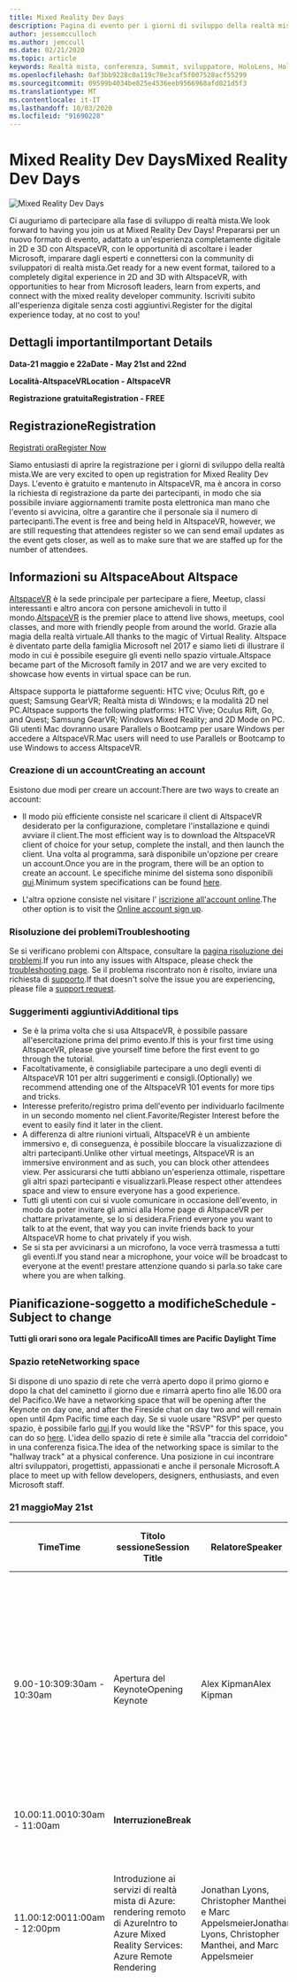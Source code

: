 ```yaml
---
title: Mixed Reality Dev Days
description: Pagina di evento per i giorni di sviluppo della realtà mista
author: jessemcculloch
ms.author: jemccull
ms.date: 02/21/2020
ms.topic: article
keywords: Realtà mista, conferenza, Summit, sviluppatore, HoloLens, HoloLens 2, Kinect
ms.openlocfilehash: 0af3bb9228c0a119c78e3caf5f007528acf55299
ms.sourcegitcommit: 09599b4034be825e4536eeb9566968afd021d5f3
ms.translationtype: MT
ms.contentlocale: it-IT
ms.lasthandoff: 10/03/2020
ms.locfileid: "91690228"
---
```

# <a name="mixed-reality-dev-days"></a><span data-ttu-id="16d0b-104">Mixed Reality Dev Days</span><span class="sxs-lookup"><span data-stu-id="16d0b-104">Mixed Reality Dev Days</span></span>

![Mixed Reality Dev Days](images/MRDD/MRDevDaysBanner.png)

<span data-ttu-id="16d0b-106">Ci auguriamo di partecipare alla fase di sviluppo di realtà mista.</span><span class="sxs-lookup"><span data-stu-id="16d0b-106">We look forward to having you join us at Mixed Reality Dev Days!</span></span> <span data-ttu-id="16d0b-107">Prepararsi per un nuovo formato di evento, adattato a un'esperienza completamente digitale in 2D e 3D con AltspaceVR, con le opportunità di ascoltare i leader Microsoft, imparare dagli esperti e connettersi con la community di sviluppatori di realtà mista.</span><span class="sxs-lookup"><span data-stu-id="16d0b-107">Get ready for a new event format, tailored to a completely digital experience in 2D and 3D with AltspaceVR, with opportunities to hear from Microsoft leaders, learn from experts, and connect with the mixed reality developer community.</span></span> <span data-ttu-id="16d0b-108">Iscriviti subito all'esperienza digitale senza costi aggiuntivi.</span><span class="sxs-lookup"><span data-stu-id="16d0b-108">Register for the digital experience today, at no cost to you!</span></span>

## <a name="important-details"></a><span data-ttu-id="16d0b-109">Dettagli importanti</span><span class="sxs-lookup"><span data-stu-id="16d0b-109">Important Details</span></span>

<span data-ttu-id="16d0b-110">**Data-21 maggio e 22a**</span><span class="sxs-lookup"><span data-stu-id="16d0b-110">**Date - May 21st and 22nd**</span></span>

<span data-ttu-id="16d0b-111">**Località-AltspaceVR**</span><span class="sxs-lookup"><span data-stu-id="16d0b-111">**Location - AltspaceVR**</span></span>

<span data-ttu-id="16d0b-112">**Registrazione gratuita**</span><span class="sxs-lookup"><span data-stu-id="16d0b-112">**Registration - FREE**</span></span>

## <a name="registration"></a><span data-ttu-id="16d0b-113">Registrazione</span><span class="sxs-lookup"><span data-stu-id="16d0b-113">Registration</span></span>

[<span data-ttu-id="16d0b-114">Registrati ora</span><span class="sxs-lookup"><span data-stu-id="16d0b-114">Register Now</span></span>](https://mixedrealityprod.microsoftcrmportals.com/MRDDRegistration/)

<span data-ttu-id="16d0b-115">Siamo entusiasti di aprire la registrazione per i giorni di sviluppo della realtà mista.</span><span class="sxs-lookup"><span data-stu-id="16d0b-115">We are very excited to open up registration for Mixed Reality Dev Days.</span></span>  <span data-ttu-id="16d0b-116">L'evento è gratuito e mantenuto in AltspaceVR, ma è ancora in corso la richiesta di registrazione da parte dei partecipanti, in modo che sia possibile inviare aggiornamenti tramite posta elettronica man mano che l'evento si avvicina, oltre a garantire che il personale sia il numero di partecipanti.</span><span class="sxs-lookup"><span data-stu-id="16d0b-116">The event is free and being held in AltspaceVR, however, we are still requesting that attendees register so we can send email updates as the event gets closer, as well as to make sure that we are staffed up for the number of attendees.</span></span>

## <a name="about-altspace"></a><span data-ttu-id="16d0b-117">Informazioni su Altspace</span><span class="sxs-lookup"><span data-stu-id="16d0b-117">About Altspace</span></span>

<span data-ttu-id="16d0b-118">[AltspaceVR](https://altvr.com/) è la sede principale per partecipare a fiere, Meetup, classi interessanti e altro ancora con persone amichevoli in tutto il mondo.</span><span class="sxs-lookup"><span data-stu-id="16d0b-118">[AltspaceVR](https://altvr.com/) is the premier place to attend live shows, meetups, cool classes, and more with friendly people from around the world.</span></span> <span data-ttu-id="16d0b-119">Grazie alla magia della realtà virtuale.</span><span class="sxs-lookup"><span data-stu-id="16d0b-119">All thanks to the magic of Virtual Reality.</span></span>  <span data-ttu-id="16d0b-120">Altspace è diventato parte della famiglia Microsoft nel 2017 e siamo lieti di illustrare il modo in cui è possibile eseguire gli eventi nello spazio virtuale.</span><span class="sxs-lookup"><span data-stu-id="16d0b-120">Altspace became part of the Microsoft family in 2017 and we are very excited to showcase how events in virtual space can be run.</span></span>

<span data-ttu-id="16d0b-121">Altspace supporta le piattaforme seguenti: HTC vive; Oculus Rift, go e quest; Samsung GearVR; Realtà mista di Windows; e la modalità 2D nel PC.</span><span class="sxs-lookup"><span data-stu-id="16d0b-121">Altspace supports the following platforms: HTC Vive; Oculus Rift, Go, and Quest; Samsung GearVR; Windows Mixed Reality; and 2D Mode on PC.</span></span>  <span data-ttu-id="16d0b-122">Gli utenti Mac dovranno usare Parallels o Bootcamp per usare Windows per accedere a AltspaceVR.</span><span class="sxs-lookup"><span data-stu-id="16d0b-122">Mac users will need to use Parallels or Bootcamp to use Windows to access AltspaceVR.</span></span>

### <a name="creating-an-account"></a><span data-ttu-id="16d0b-123">Creazione di un account</span><span class="sxs-lookup"><span data-stu-id="16d0b-123">Creating an account</span></span>

<span data-ttu-id="16d0b-124">Esistono due modi per creare un account:</span><span class="sxs-lookup"><span data-stu-id="16d0b-124">There are two ways to create an account:</span></span>

- <span data-ttu-id="16d0b-125">Il modo più efficiente consiste nel scaricare il client di AltspaceVR desiderato per la configurazione, completare l'installazione e quindi avviare il client.</span><span class="sxs-lookup"><span data-stu-id="16d0b-125">The most efficient way is to download the AltspaceVR client of choice for your setup, complete the install, and then launch the client.</span></span> <span data-ttu-id="16d0b-126">Una volta al programma, sarà disponibile un'opzione per creare un account.</span><span class="sxs-lookup"><span data-stu-id="16d0b-126">Once you are in the program, there will be an option to create an account.</span></span>  <span data-ttu-id="16d0b-127">Le specifiche minime del sistema sono disponibili [qui](https://help.altvr.com/hc/en-us/articles/115003538414-Minimum-System-Specifications).</span><span class="sxs-lookup"><span data-stu-id="16d0b-127">Minimum system specifications can be found [here](https://help.altvr.com/hc/en-us/articles/115003538414-Minimum-System-Specifications).</span></span>

- <span data-ttu-id="16d0b-128">L'altra opzione consiste nel visitare l' [iscrizione all'account online](https://account.altvr.com/users/sign_up).</span><span class="sxs-lookup"><span data-stu-id="16d0b-128">The other option is to visit the [Online account sign up](https://account.altvr.com/users/sign_up).</span></span>

### <a name="troubleshooting"></a><span data-ttu-id="16d0b-129">Risoluzione dei problemi</span><span class="sxs-lookup"><span data-stu-id="16d0b-129">Troubleshooting</span></span>

<span data-ttu-id="16d0b-130">Se si verificano problemi con Altspace, consultare la [pagina risoluzione dei problemi](https://help.altvr.com/hc/en-us/sections/115000792634-Troubleshooting).</span><span class="sxs-lookup"><span data-stu-id="16d0b-130">If you run into any issues with Altspace, please check the [troubleshooting page](https://help.altvr.com/hc/en-us/sections/115000792634-Troubleshooting).</span></span> <span data-ttu-id="16d0b-131">Se il problema riscontrato non è risolto, inviare una richiesta di [supporto](https://help.altvr.com/hc/en-us/requests/new).</span><span class="sxs-lookup"><span data-stu-id="16d0b-131">If that doesn't solve the issue you are experiencing, please file a [support request](https://help.altvr.com/hc/en-us/requests/new).</span></span>

### <a name="additional-tips"></a><span data-ttu-id="16d0b-132">Suggerimenti aggiuntivi</span><span class="sxs-lookup"><span data-stu-id="16d0b-132">Additional tips</span></span>

- <span data-ttu-id="16d0b-133">Se è la prima volta che si usa AltspaceVR, è possibile passare all'esercitazione prima del primo evento.</span><span class="sxs-lookup"><span data-stu-id="16d0b-133">If this is your first time using AltspaceVR, please give yourself time before the first event to go through the tutorial.</span></span>
- <span data-ttu-id="16d0b-134">Facoltativamente, è consigliabile partecipare a uno degli eventi di AltspaceVR 101 per altri suggerimenti e consigli.</span><span class="sxs-lookup"><span data-stu-id="16d0b-134">(Optionally) we recommend attending one of the AltspaceVR 101 events for more tips and tricks.</span></span>
- <span data-ttu-id="16d0b-135">Interesse preferito/registro prima dell'evento per individuarlo facilmente in un secondo momento nel client.</span><span class="sxs-lookup"><span data-stu-id="16d0b-135">Favorite/Register Interest before the event to easily find it later in the client.</span></span>
- <span data-ttu-id="16d0b-136">A differenza di altre riunioni virtuali, AltspaceVR è un ambiente immersivo e, di conseguenza, è possibile bloccare la visualizzazione di altri partecipanti.</span><span class="sxs-lookup"><span data-stu-id="16d0b-136">Unlike other virtual meetings, AltspaceVR is an immersive environment and as such, you can block other attendees view.</span></span> <span data-ttu-id="16d0b-137">Per assicurarsi che tutti abbiano un'esperienza ottimale, rispettare gli altri spazi partecipanti e visualizzarli.</span><span class="sxs-lookup"><span data-stu-id="16d0b-137">Please respect other attendees space and view to ensure everyone has a good experience.</span></span>
- <span data-ttu-id="16d0b-138">Tutti gli utenti con cui si vuole comunicare in occasione dell'evento, in modo da poter invitare gli amici alla Home page di AltspaceVR per chattare privatamente, se lo si desidera.</span><span class="sxs-lookup"><span data-stu-id="16d0b-138">Friend everyone you want to talk to at the event, that way you can invite friends back to your AltspaceVR home to chat privately if you wish.</span></span>
- <span data-ttu-id="16d0b-139">Se si sta per avvicinarsi a un microfono, la voce verrà trasmessa a tutti gli eventi.</span><span class="sxs-lookup"><span data-stu-id="16d0b-139">If you stand near a microphone, your voice will be broadcast to everyone at the event!</span></span> <span data-ttu-id="16d0b-140">prestare attenzione quando si parla.</span><span class="sxs-lookup"><span data-stu-id="16d0b-140">so take care where you are when talking.</span></span>

## <a name="schedule---subject-to-change"></a><span data-ttu-id="16d0b-141">Pianificazione-soggetto a modifiche</span><span class="sxs-lookup"><span data-stu-id="16d0b-141">Schedule - Subject to change</span></span>

<span data-ttu-id="16d0b-142">**Tutti gli orari sono ora legale Pacifico**</span><span class="sxs-lookup"><span data-stu-id="16d0b-142">**All times are Pacific Daylight Time**</span></span> 

### <a name="networking-space"></a><span data-ttu-id="16d0b-143">Spazio rete</span><span class="sxs-lookup"><span data-stu-id="16d0b-143">Networking space</span></span>

<span data-ttu-id="16d0b-144">Si dispone di uno spazio di rete che verrà aperto dopo il primo giorno e dopo la chat del caminetto il giorno due e rimarrà aperto fino alle 16.00 ora del Pacifico.</span><span class="sxs-lookup"><span data-stu-id="16d0b-144">We have a networking space that will be opening after the Keynote on day one, and after the Fireside chat on day two and will remain open until 4pm Pacific time each day.</span></span> <span data-ttu-id="16d0b-145">Se si vuole usare "RSVP" per questo spazio, è possibile farlo [qui](https://account.altvr.com/events/1472955760198550135).</span><span class="sxs-lookup"><span data-stu-id="16d0b-145">If you would like the "RSVP" for this space, you can do so [here](https://account.altvr.com/events/1472955760198550135).</span></span> <span data-ttu-id="16d0b-146">L'idea dello spazio di rete è simile alla "traccia del corridoio" in una conferenza fisica.</span><span class="sxs-lookup"><span data-stu-id="16d0b-146">The idea of the networking space is similar to the "hallway track" at a physical conference.</span></span>  <span data-ttu-id="16d0b-147">Una posizione in cui incontrare altri sviluppatori, progettisti, appassionati e anche il personale Microsoft.</span><span class="sxs-lookup"><span data-stu-id="16d0b-147">A place to meet up with fellow developers, designers, enthusiasts, and even Microsoft staff.</span></span>

### <a name="may-21st"></a><span data-ttu-id="16d0b-148">21 maggio</span><span class="sxs-lookup"><span data-stu-id="16d0b-148">May 21st</span></span>
|<span data-ttu-id="16d0b-149">**Time**</span><span class="sxs-lookup"><span data-stu-id="16d0b-149">**Time**</span></span>|<span data-ttu-id="16d0b-150">**Titolo sessione**</span><span class="sxs-lookup"><span data-stu-id="16d0b-150">**Session Title**</span></span>|<span data-ttu-id="16d0b-151">**Relatore**</span><span class="sxs-lookup"><span data-stu-id="16d0b-151">**Speaker**</span></span>|<span data-ttu-id="16d0b-152">**Descrizione**</span><span class="sxs-lookup"><span data-stu-id="16d0b-152">**Description**</span></span>|<span data-ttu-id="16d0b-153">**Collegamento alla pagina di evento**</span><span class="sxs-lookup"><span data-stu-id="16d0b-153">**Link to Event Page**</span></span>|
|---------|---------|---------|---------|---------|
|<span data-ttu-id="16d0b-154">9.00-10:30</span><span class="sxs-lookup"><span data-stu-id="16d0b-154">9:30am - 10:30am</span></span>|<span data-ttu-id="16d0b-155">Apertura del Keynote</span><span class="sxs-lookup"><span data-stu-id="16d0b-155">Opening Keynote</span></span>|<span data-ttu-id="16d0b-156">Alex Kipman</span><span class="sxs-lookup"><span data-stu-id="16d0b-156">Alex Kipman</span></span>|<span data-ttu-id="16d0b-157">Unisciti a noi perché Alex Kipman inizia il primo evento di sviluppo di realtà mista virtuale.</span><span class="sxs-lookup"><span data-stu-id="16d0b-157">Come join us as Alex Kipman starts our first ever virtual Mixed Reality Dev Days event.</span></span> <span data-ttu-id="16d0b-158">Se si usa un auricolare VR, si consiglia di partecipare a AltspaceVR e, se si partecipa da un computer, consultare la pagina relativa a livestream all'indirizzo [https://aka.ms/MRDDKeynote](https://aka.ms/MRDDKeynote)</span><span class="sxs-lookup"><span data-stu-id="16d0b-158">If you are using a VR headset we encourage you to join us in AltspaceVR, and if you are joining from a computer, please check out our livestream at [https://aka.ms/MRDDKeynote](https://aka.ms/MRDDKeynote)</span></span>|[<span data-ttu-id="16d0b-159">Pagina RSVP</span><span class="sxs-lookup"><span data-stu-id="16d0b-159">RSVP Page</span></span>](https://account.altvr.com/events/1475172303389065242)|
|<span data-ttu-id="16d0b-160">10.00:11.00</span><span class="sxs-lookup"><span data-stu-id="16d0b-160">10:30am - 11:00am</span></span>|<span data-ttu-id="16d0b-161">**Interruzione**</span><span class="sxs-lookup"><span data-stu-id="16d0b-161">**Break**</span></span>||||
|<span data-ttu-id="16d0b-162">11.00:12:00</span><span class="sxs-lookup"><span data-stu-id="16d0b-162">11:00am - 12:00pm</span></span>|<span data-ttu-id="16d0b-163">Introduzione ai servizi di realtà mista di Azure: rendering remoto di Azure</span><span class="sxs-lookup"><span data-stu-id="16d0b-163">Intro to Azure Mixed Reality Services: Azure Remote Rendering</span></span>|<span data-ttu-id="16d0b-164">Jonathan Lyons, Christopher Manthei e Marc Appelsmeier</span><span class="sxs-lookup"><span data-stu-id="16d0b-164">Jonathan Lyons, Christopher Manthei, and Marc Appelsmeier</span></span>|<span data-ttu-id="16d0b-165">Il rendering remoto di Azure è appena entrato nell'anteprima pubblica.</span><span class="sxs-lookup"><span data-stu-id="16d0b-165">Azure Remote Rendering just entered public preview.</span></span>  <span data-ttu-id="16d0b-166">Informazioni su come usare ARR per eseguire il rendering di modelli 3D interattivi con centinaia di milioni di poligoni e trasmetterli a dispositivi come HoloLens 2 in tempo reale.</span><span class="sxs-lookup"><span data-stu-id="16d0b-166">Learn how you can use ARR to render interactive 3D models with hundreds of millions of polygons and stream them to devices like HoloLens 2 in real-time.</span></span>|[<span data-ttu-id="16d0b-167">Pagina RSVP</span><span class="sxs-lookup"><span data-stu-id="16d0b-167">RSVP Page</span></span>](https://account.altvr.com/events/1475002657985790153)|
|<span data-ttu-id="16d0b-168">11.00:12:00</span><span class="sxs-lookup"><span data-stu-id="16d0b-168">11:00am - 12:00pm</span></span>|<span data-ttu-id="16d0b-169">Introduzione a Unreal + MRTK per HoloLens 2</span><span class="sxs-lookup"><span data-stu-id="16d0b-169">Intro to Unreal + MRTK for HoloLens 2</span></span>|<span data-ttu-id="16d0b-170">Estate Wu & Luis Valverde</span><span class="sxs-lookup"><span data-stu-id="16d0b-170">Summer Wu & Luis Valverde</span></span>|<span data-ttu-id="16d0b-171">Il supporto di Unreal Engine per HoloLens 2 ha raggiunto lo stato pronto per la produzione con la versione di UE 4,25 nel maggio.</span><span class="sxs-lookup"><span data-stu-id="16d0b-171">Unreal Engine support for HoloLens 2 reached production-ready status with the release of UE 4.25 in May!</span></span> <span data-ttu-id="16d0b-172">Insieme all'UE 4,25, in risposta alla domanda più approfondita degli sviluppatori, dal momento che il supporto HoloLens di Unreal è stato prima fornito in anteprima, il nostro team ha rilasciato il primo componente del Toolkit di realtà misto per Unreal: strumenti UX 0,8.</span><span class="sxs-lookup"><span data-stu-id="16d0b-172">Alongside UE 4.25, in response to the top ask we've been hearing from developers since Unreal's HoloLens support first shipped in preview, our team released the first component of the Mixed Reality Toolkit for Unreal: UX Tools 0.8.</span></span> <span data-ttu-id="16d0b-173">In questo discorso verrà fornita una panoramica delle funzionalità disponibili in Unreal Engine 4 e MRTK per Unreal e come usarle per creare esperienze epiche per HoloLens 2.</span><span class="sxs-lookup"><span data-stu-id="16d0b-173">In this talk, we'll provide an overview of the features provided in Unreal Engine 4 and MRTK for Unreal, and how to use them to build epic experiences for HoloLens 2.</span></span>|[<span data-ttu-id="16d0b-174">Pagina RSVP</span><span class="sxs-lookup"><span data-stu-id="16d0b-174">RSVP Page</span></span>](https://account.altvr.com/events/1475006046102618860)|
|<span data-ttu-id="16d0b-175">11.00:12:00</span><span class="sxs-lookup"><span data-stu-id="16d0b-175">11:00am - 12:00pm</span></span>|<span data-ttu-id="16d0b-176">Introduzione a HoloLens 2 e Unity</span><span class="sxs-lookup"><span data-stu-id="16d0b-176">Getting started with the HoloLens 2 and Unity</span></span>|<span data-ttu-id="16d0b-177">Dan Miller-Unity</span><span class="sxs-lookup"><span data-stu-id="16d0b-177">Dan Miller - Unity</span></span>|<span data-ttu-id="16d0b-178">Informazioni di base sulla configurazione di Unity e sulla compilazione per HoloLens 2.</span><span class="sxs-lookup"><span data-stu-id="16d0b-178">Learn the basics of setting up Unity and building for the HoloLens 2.</span></span> <span data-ttu-id="16d0b-179">In questa presentazione vengono illustrate le procedure consigliate, le funzionalità di base di HoloLens 2 e come aggiungere rapidamente il supporto e l'interattività del controllo della mano con le API di Unity Native</span><span class="sxs-lookup"><span data-stu-id="16d0b-179">This presentation will cover best practices, basic features of the HoloLens 2 and how to quickly add hand tracking support and interactivity with native Unity API's</span></span>|[<span data-ttu-id="16d0b-180">Pagina RSVP</span><span class="sxs-lookup"><span data-stu-id="16d0b-180">RSVP Page</span></span>](https://account.altvr.com/events/1472992231919977379)|
|<span data-ttu-id="16d0b-181">12.00-1:00</span><span class="sxs-lookup"><span data-stu-id="16d0b-181">12:00pm - 1:00pm</span></span>|<span data-ttu-id="16d0b-182">**Pranzo**</span><span class="sxs-lookup"><span data-stu-id="16d0b-182">**Lunch**</span></span>||||
|<span data-ttu-id="16d0b-183">1: pm-14:00</span><span class="sxs-lookup"><span data-stu-id="16d0b-183">1:00pm - 2:00pm</span></span>|<span data-ttu-id="16d0b-184">Introduzione ai servizi di realtà mista di Azure: ancoraggi spaziali di Azure</span><span class="sxs-lookup"><span data-stu-id="16d0b-184">Intro to Azure Mixed Reality Services: Azure Spatial Anchors</span></span>|<span data-ttu-id="16d0b-185">Il & di "di Vicente" di Vicente Rivera</span><span class="sxs-lookup"><span data-stu-id="16d0b-185">Archana Iyer & Vicente Rivera</span></span>|<span data-ttu-id="16d0b-186">Panoramica di Azure Spatial Anchor (ASA) e degli scenari pertinenti.</span><span class="sxs-lookup"><span data-stu-id="16d0b-186">An overview of Azure Spatial Anchors (ASA) and relevant scenarios.</span></span> <span data-ttu-id="16d0b-187">Questo discorso esaminerà le nuove funzionalità sviluppate nel corso dell'anno scorso, con esempi di codice su come usarli.</span><span class="sxs-lookup"><span data-stu-id="16d0b-187">This talk will go over new capabilities developed in the past year, with code samples on how to use them.</span></span> <span data-ttu-id="16d0b-188">Verranno illustrate le procedure consigliate durante la compilazione con ASA e il modo in cui è possibile iniziare a integrarlo nei prodotti.</span><span class="sxs-lookup"><span data-stu-id="16d0b-188">We will go over best practices while building with ASA and how you can start integrating it into your products.</span></span>|[<span data-ttu-id="16d0b-189">Pagina RSVP</span><span class="sxs-lookup"><span data-stu-id="16d0b-189">RSVP Page</span></span>](https://account.altvr.com/events/1475008244597392161)|
|<span data-ttu-id="16d0b-190">1: pm-14:00</span><span class="sxs-lookup"><span data-stu-id="16d0b-190">1:00pm - 2:00pm</span></span>|<span data-ttu-id="16d0b-191">Introduzione a MRTK-Unity</span><span class="sxs-lookup"><span data-stu-id="16d0b-191">Intro to MRTK-Unity</span></span>|<span data-ttu-id="16d0b-192">Catherine Diaz</span><span class="sxs-lookup"><span data-stu-id="16d0b-192">Catherine Diaz</span></span>|<span data-ttu-id="16d0b-193">La sessione introduttiva a MRTK sarà un'esercitazione su come creare una semplice app MRTK dall'inizio alla fine.</span><span class="sxs-lookup"><span data-stu-id="16d0b-193">The Introduction to MRTK session will be a tutorial on how to create a simple MRTK app from start to finish.</span></span>  <span data-ttu-id="16d0b-194">Questo discorso approfondisce i concetti di interazione e Mostra le funzionalità multipiattaforma di MRTK.</span><span class="sxs-lookup"><span data-stu-id="16d0b-194">This talk will go over interaction concepts and show MRTK’s multi-platform capabilities.</span></span>|[<span data-ttu-id="16d0b-195">Pagina RSVP</span><span class="sxs-lookup"><span data-stu-id="16d0b-195">RSVP Page</span></span>](https://account.altvr.com/events/1475010228134085240)|
|<span data-ttu-id="16d0b-196">1: pm-14:00</span><span class="sxs-lookup"><span data-stu-id="16d0b-196">1:00pm - 2:00pm</span></span>|<span data-ttu-id="16d0b-197">Informazioni sull'app Surfaces</span><span class="sxs-lookup"><span data-stu-id="16d0b-197">Learnings from the MR Surfaces App</span></span>|<span data-ttu-id="16d0b-198">Lars Simkins</span><span class="sxs-lookup"><span data-stu-id="16d0b-198">Lars Simkins</span></span>|<span data-ttu-id="16d0b-199">Unisciti ai tecnici che usano l'app MRDL Surfaces per HoloLens 2 perché parlano della storia di progettazione dell'app e delle caratteristiche tecniche.</span><span class="sxs-lookup"><span data-stu-id="16d0b-199">Join the engineers behind the MRDL Surfaces app for HoloLens 2 as they talk about the app’s design story and technical highlights.</span></span>|[<span data-ttu-id="16d0b-200">Pagina RSVP</span><span class="sxs-lookup"><span data-stu-id="16d0b-200">RSVP Page</span></span>](https://account.altvr.com/events/1475013412952998418)|
|<span data-ttu-id="16d0b-201">2: pm-14:00</span><span class="sxs-lookup"><span data-stu-id="16d0b-201">2:00pm - 2:30pm</span></span>|<span data-ttu-id="16d0b-202">**Interruzione**</span><span class="sxs-lookup"><span data-stu-id="16d0b-202">**Break**</span></span>||||
|<span data-ttu-id="16d0b-203">14.30-16.30</span><span class="sxs-lookup"><span data-stu-id="16d0b-203">2:30pm - 3:30pm</span></span>|<span data-ttu-id="16d0b-204">Integrazione di Unity rilevamento del corpo di Azure Kinect</span><span class="sxs-lookup"><span data-stu-id="16d0b-204">Azure Kinect Body Tracking Unity Integration</span></span>|<span data-ttu-id="16d0b-205">Angus Antley</span><span class="sxs-lookup"><span data-stu-id="16d0b-205">Angus Antley</span></span>| <span data-ttu-id="16d0b-206">Informazioni su come guidare i caratteri in Unity usando Azure Kinect Body Tracking SDK.</span><span class="sxs-lookup"><span data-stu-id="16d0b-206">Learn how to drive characters in Unity using the Azure Kinect Body Tracking SDK.</span></span>|[<span data-ttu-id="16d0b-207">Pagina RSVP</span><span class="sxs-lookup"><span data-stu-id="16d0b-207">RSVP Page</span></span>](https://account.altvr.com/events/1475015668867793376)|
|<span data-ttu-id="16d0b-208">14.30-16.30</span><span class="sxs-lookup"><span data-stu-id="16d0b-208">2:30pm - 3:30pm</span></span>|<span data-ttu-id="16d0b-209">Blocchi predefiniti di MRTK</span><span class="sxs-lookup"><span data-stu-id="16d0b-209">MRTK’s UX Building Blocks</span></span>|<span data-ttu-id="16d0b-210">Yoon Park</span><span class="sxs-lookup"><span data-stu-id="16d0b-210">Yoon Park</span></span>|<span data-ttu-id="16d0b-211">Approfondimento sui componenti UX di MRTK che consentono di creare esperienze di realtà miste.</span><span class="sxs-lookup"><span data-stu-id="16d0b-211">Deep dive on the MRTK’s UX components that help you build beautiful mixed reality experiences.</span></span>|[<span data-ttu-id="16d0b-212">Pagina RSVP</span><span class="sxs-lookup"><span data-stu-id="16d0b-212">RSVP Page</span></span>](https://account.altvr.com/events/1475017558024257973)|
|<span data-ttu-id="16d0b-213">14.30-16.30</span><span class="sxs-lookup"><span data-stu-id="16d0b-213">2:30pm - 3:30pm</span></span>|<span data-ttu-id="16d0b-214">Strumenti per le prestazioni di MRTK</span><span class="sxs-lookup"><span data-stu-id="16d0b-214">MRTK Performance Tools</span></span>|<span data-ttu-id="16d0b-215">Eveleigh & David Kline</span><span class="sxs-lookup"><span data-stu-id="16d0b-215">Kurtis Eveleigh & David Kline</span></span>|<span data-ttu-id="16d0b-216">Introduzione agli strumenti per le prestazioni, sia in MRTK che in esterno, nonché una panoramica dello shader standard MRTK.</span><span class="sxs-lookup"><span data-stu-id="16d0b-216">An introduction to performance tools, both in MRTK and external, as well as an overview of the MRTK Standard Shader.</span></span>|[<span data-ttu-id="16d0b-217">Pagina RSVP</span><span class="sxs-lookup"><span data-stu-id="16d0b-217">RSVP Page</span></span>](https://account.altvr.com/events/1475019477857861856)|
|<span data-ttu-id="16d0b-218">3: pm-16:00</span><span class="sxs-lookup"><span data-stu-id="16d0b-218">3:30pm - 4:00pm</span></span>|<span data-ttu-id="16d0b-219">**Interruzione**</span><span class="sxs-lookup"><span data-stu-id="16d0b-219">**Break**</span></span>||||
|<span data-ttu-id="16d0b-220">4:00-5:00</span><span class="sxs-lookup"><span data-stu-id="16d0b-220">4:00pm - 5:00pm</span></span>|<span data-ttu-id="16d0b-221">Lo stato della realtà mista, in cui le aziende stanno individuando il successo</span><span class="sxs-lookup"><span data-stu-id="16d0b-221">The State of Mixed Reality -- Where Companies are finding Success</span></span>|<span data-ttu-id="16d0b-222">Ori Amiga & Matt Fleckenstein</span><span class="sxs-lookup"><span data-stu-id="16d0b-222">Ori Amiga & Matt Fleckenstein</span></span>|<span data-ttu-id="16d0b-223">L'elaborazione perimetrale con latenza ultra-bassa, abbinata ad intelligenza artificiale e realtà mista, costituisce la base per la nuova generazione di esperienze.</span><span class="sxs-lookup"><span data-stu-id="16d0b-223">Ultra-low latency edge computing, coupled with AI and mixed reality, is the foundation for the next generation of experiences.</span></span> <span data-ttu-id="16d0b-224">Fondendo i mondi digitali e fisici in esperienze di elaborazione diffuse, la realtà mista sta abilitando le possibilità che avremmo potuto sognare solo in precedenza.</span><span class="sxs-lookup"><span data-stu-id="16d0b-224">By blending the digital and the physical worlds into ubiquitous computing experiences, mixed reality is enabling possibilities we could have only dreamed of previously.</span></span> <span data-ttu-id="16d0b-225">In questa sessione, ori e Matt forniranno una conoscenza univoca dell'opportunità di mercato in realtà mista oggi e in futuro.</span><span class="sxs-lookup"><span data-stu-id="16d0b-225">In this session, Ori and Matt will provide unique insight into the mixed reality market opportunity today and in the future.</span></span> <span data-ttu-id="16d0b-226">Esprimeranno il modo in cui Microsoft contribuisce alle aziende leader nella produzione, all'assistenza sanitaria e al commercio al dettaglio la potenza della realtà mista per promuovere l'efficienza aziendale e trasformare le esperienze dei clienti e dei dipendenti.</span><span class="sxs-lookup"><span data-stu-id="16d0b-226">They will highlight how Microsoft is helping leading enterprises in manufacturing, health care and retail harness the power of mixed reality to drive business efficiency and transform customer and employee experiences.</span></span>|[<span data-ttu-id="16d0b-227">Pagina RSVP</span><span class="sxs-lookup"><span data-stu-id="16d0b-227">RSVP Page</span></span>](https://account.altvr.com/events/1475759753555608230)|
||||||

### <a name="may-22nd"></a><span data-ttu-id="16d0b-228">22 maggio</span><span class="sxs-lookup"><span data-stu-id="16d0b-228">May 22nd</span></span>
|<span data-ttu-id="16d0b-229">**Time**</span><span class="sxs-lookup"><span data-stu-id="16d0b-229">**Time**</span></span>|<span data-ttu-id="16d0b-230">**Titolo sessione**</span><span class="sxs-lookup"><span data-stu-id="16d0b-230">**Session Title**</span></span>|<span data-ttu-id="16d0b-231">**Relatore**</span><span class="sxs-lookup"><span data-stu-id="16d0b-231">**Speaker**</span></span>|<span data-ttu-id="16d0b-232">**Descrizione**</span><span class="sxs-lookup"><span data-stu-id="16d0b-232">**Description**</span></span>|<span data-ttu-id="16d0b-233">**Collegamento alla pagina di evento**</span><span class="sxs-lookup"><span data-stu-id="16d0b-233">**Link to Event Page**</span></span>|
|---------|---------|---------|---------|---------|
|<span data-ttu-id="16d0b-234">9.00-10:30</span><span class="sxs-lookup"><span data-stu-id="16d0b-234">9:30am - 10:30am</span></span>|<span data-ttu-id="16d0b-235">Chat focolare</span><span class="sxs-lookup"><span data-stu-id="16d0b-235">Fireside Chat</span></span>|<span data-ttu-id="16d0b-236">Alex Kipman & René Schulte</span><span class="sxs-lookup"><span data-stu-id="16d0b-236">Alex Kipman & René Schulte</span></span>|<span data-ttu-id="16d0b-237">Apertura del giorno 2 abbiamo invitato Microsoft MVP, Regional Director e membri della community straordinaria René Schulte per affrontare un incendio e chiacchierare sugli argomenti interessati dalla community.</span><span class="sxs-lookup"><span data-stu-id="16d0b-237">Opening up day two we have invited Microsoft MVP, Regional Director, and community member extraordinaire René Schulte to stand around a fire and chat about the topics the community is interested in.</span></span> <span data-ttu-id="16d0b-238">René ha raccolto domande dalla community per circa una settimana e ci si aspetta che sia un'ottima conversazione.</span><span class="sxs-lookup"><span data-stu-id="16d0b-238">René has been gathering questions from the community for about a week, and we anticipate it's going to be a great conversation.</span></span>|[<span data-ttu-id="16d0b-239">Pagina RSVP</span><span class="sxs-lookup"><span data-stu-id="16d0b-239">RSVP Page</span></span>](https://account.altvr.com/events/1472969601032651685)|
|<span data-ttu-id="16d0b-240">10.00:11.00</span><span class="sxs-lookup"><span data-stu-id="16d0b-240">10:30am - 11:00am</span></span>|<span data-ttu-id="16d0b-241">**Interruzione**</span><span class="sxs-lookup"><span data-stu-id="16d0b-241">**Break**</span></span>||||
|<span data-ttu-id="16d0b-242">11.00:12:00</span><span class="sxs-lookup"><span data-stu-id="16d0b-242">11:00am - 12:00pm</span></span>|<span data-ttu-id="16d0b-243">Progettazione di esperienze AR/VR con Microsoft Maquette</span><span class="sxs-lookup"><span data-stu-id="16d0b-243">Designing AR/VR experiences using Microsoft Maquette</span></span>|<span data-ttu-id="16d0b-244">Ricardo Acosta</span><span class="sxs-lookup"><span data-stu-id="16d0b-244">Ricardo Acosta</span></span>|<span data-ttu-id="16d0b-245">La progettazione di un'app per telefono o di un sito Web dispone di un flusso di lavoro ben definito.</span><span class="sxs-lookup"><span data-stu-id="16d0b-245">Designing a phone app or a website has a well-defined workflow.</span></span> <span data-ttu-id="16d0b-246">Sfortunatamente, a causa della sua novità, la progettazione di realtà spaziale può risultare complessa se si usa lo stesso flusso di lavoro o set di strumenti 2D.</span><span class="sxs-lookup"><span data-stu-id="16d0b-246">Unfortunately, due to its novelty designing spatial reality experiences can be tricky if you use the same 2D workflow or toolset.</span></span> <span data-ttu-id="16d0b-247">Fortunatamente, la nuova app Microsoft Maquette è incentrata sull'assistenza dei progettisti di UX per la progettazione.</span><span class="sxs-lookup"><span data-stu-id="16d0b-247">Luckily, the new Microsoft Maquette app focuses on helping UX designers to design.</span></span>|[<span data-ttu-id="16d0b-248">Pagina RSVP</span><span class="sxs-lookup"><span data-stu-id="16d0b-248">RSVP Page</span></span>](https://account.altvr.com/events/1475022385332618137)|
|<span data-ttu-id="16d0b-249">11.00:12:00</span><span class="sxs-lookup"><span data-stu-id="16d0b-249">11:00am - 12:00pm</span></span>|<span data-ttu-id="16d0b-250">MRTK Unity V2 & Beyond-come il feedback della community ci ha aiutato a migliorare MRTK</span><span class="sxs-lookup"><span data-stu-id="16d0b-250">MRTK Unity v2 & beyond - How community feedback helped us improve MRTK</span></span>|<span data-ttu-id="16d0b-251">Thalhammer Bernadette</span><span class="sxs-lookup"><span data-stu-id="16d0b-251">Bernadette Thalhammer</span></span>|<span data-ttu-id="16d0b-252">Una discussione su come abbiamo migliorato l'esperienza degli sviluppatori nell'ultimo anno ascoltando i commenti della community e in che modo gli sviluppatori possono sfruttare alcuni di questi miglioramenti.</span><span class="sxs-lookup"><span data-stu-id="16d0b-252">A talk about how we've improved the developer experience over the last year by listening to feedback from the community and how developers can leverage some these improvements.</span></span> <span data-ttu-id="16d0b-253">Microsoft analizzerà la documentazione e gli unit test, il nuovo componente manipolatore oggetti, usando la finestra di migrazione ed esplorerà alcuni frammenti di codice relativi alle domande più frequenti della community dev.</span><span class="sxs-lookup"><span data-stu-id="16d0b-253">We will dive into the documentation and unit testing, the new object manipulator component, using the migration window and will explore some code snippets around our most frequently asked questions from the dev community.</span></span>|[<span data-ttu-id="16d0b-254">Pagina RSVP</span><span class="sxs-lookup"><span data-stu-id="16d0b-254">RSVP Page</span></span>](https://account.altvr.com/events/1475021020329935837)|
|<span data-ttu-id="16d0b-255">11.00:12:00</span><span class="sxs-lookup"><span data-stu-id="16d0b-255">11:00am - 12:00pm</span></span>|<span data-ttu-id="16d0b-256">Plug-in Unreal Engine di Slope scuro per Azure Kinect DK</span><span class="sxs-lookup"><span data-stu-id="16d0b-256">Dark Slope's Unreal Engine plugin for the Azure Kinect DK</span></span>|<span data-ttu-id="16d0b-257">Ben Unsworth-Slope scuro</span><span class="sxs-lookup"><span data-stu-id="16d0b-257">Ben Unsworth - Dark Slope</span></span>|<span data-ttu-id="16d0b-258">Scopri in che modo la pendenza scura usa il piano Kinect di Azure e i relativi SDK per creare Engagement interattivi in tempo reale in Unreal Engine.</span><span class="sxs-lookup"><span data-stu-id="16d0b-258">Learn how Dark Slope is leveraging the Azure Kinect DK and its SDKs to build real-time interactive engagements in Unreal Engine.</span></span>|[<span data-ttu-id="16d0b-259">Pagina RSVP</span><span class="sxs-lookup"><span data-stu-id="16d0b-259">RSVP Page</span></span>](https://account.altvr.com/events/1475023906698953482)|
|<span data-ttu-id="16d0b-260">12.00-1:00</span><span class="sxs-lookup"><span data-stu-id="16d0b-260">12:00pm - 1:00pm</span></span>|<span data-ttu-id="16d0b-261">**Pranzo**</span><span class="sxs-lookup"><span data-stu-id="16d0b-261">**Lunch**</span></span>||||
|<span data-ttu-id="16d0b-262">1: pm-14:00</span><span class="sxs-lookup"><span data-stu-id="16d0b-262">1:00pm - 2:00pm</span></span>|<span data-ttu-id="16d0b-263">Introduzione a StereoKit-MR semplificato.</span><span class="sxs-lookup"><span data-stu-id="16d0b-263">Introducing StereoKit - MR Made Easy!</span></span>|<span data-ttu-id="16d0b-264">Nick Klingensmith</span><span class="sxs-lookup"><span data-stu-id="16d0b-264">Nick Klingensmith</span></span>|<span data-ttu-id="16d0b-265">StereoKit è una libreria di realtà mista Open Source facile da usare per la creazione di applicazioni HoloLens e VR con C# e OpenXR.</span><span class="sxs-lookup"><span data-stu-id="16d0b-265">StereoKit is an easy-to-use open-source mixed reality library for building HoloLens and VR applications with C# and OpenXR!</span></span> <span data-ttu-id="16d0b-266">StereoKit assegna la priorità allo sviluppo di applicazioni di realtà miste sopra tutte le altre, consentendo funzionalità come un sistema di input di realtà mista di prima classe, prestazioni rapide per impostazione predefinita anche su dispositivi mobili, tempo di iterazione rapida sul dispositivo e una pipeline di asset di runtime che consente a utenti e sviluppatori di caricare asset reali dal file System.</span><span class="sxs-lookup"><span data-stu-id="16d0b-266">StereoKit prioritizes mixed reality application development above all else, allowing for features such as a first-class mixed reality input system, fast performance by default even on mobile devices, quick iteration time on-device, and a runtime asset pipeline that lets users and developers load real assets from the file-system.</span></span> <span data-ttu-id="16d0b-267">Tutte queste e altre sono incluse in un pacchetto di un'API concisa, ben documentata, facile da imparare e facile da scrivere.</span><span class="sxs-lookup"><span data-stu-id="16d0b-267">All of this and more are packaged in a terse API that’s well documented, easy to learn, and easy to write!</span></span>|[<span data-ttu-id="16d0b-268">Pagina RSVP</span><span class="sxs-lookup"><span data-stu-id="16d0b-268">RSVP Page</span></span>](https://account.altvr.com/events/1475033325386072983)|
|<span data-ttu-id="16d0b-269">1: pm-14:00</span><span class="sxs-lookup"><span data-stu-id="16d0b-269">1:00pm - 2:00pm</span></span>|<span data-ttu-id="16d0b-270">Creazione di esperienze di MR immersive con Babylon.js e WebXR</span><span class="sxs-lookup"><span data-stu-id="16d0b-270">Building Immersive MR Experiences with Babylon.js and WebXR</span></span>|<span data-ttu-id="16d0b-271">Jason Carter & Raanan Weber</span><span class="sxs-lookup"><span data-stu-id="16d0b-271">Jason Carter & Raanan Weber</span></span>|<span data-ttu-id="16d0b-272">Scopri quanto è facile e potente per sviluppare esperienze di MR direttamente sul Web.</span><span class="sxs-lookup"><span data-stu-id="16d0b-272">Discover how easy and powerful it can be to develop MR experiences directly on the web.</span></span> <span data-ttu-id="16d0b-273">Babylon.js si impegna a essere una delle piattaforme di rendering Web più potenti, bellissime, semplici e aperte del mondo, rendendo più semplice sbloccare le funzionalità complete di MR tra piattaforme, dispositivi e ecosistemi.</span><span class="sxs-lookup"><span data-stu-id="16d0b-273">Babylon.js strives to be one of the most powerful, beautiful, simple, and open web rendering platforms in the world, making it easy to unlock full MR capabilities across platforms, devices, and ecosystems.</span></span> <span data-ttu-id="16d0b-274">Scopri gli ultimi sviluppi di Babylon.js e il suo supporto per WebXR.</span><span class="sxs-lookup"><span data-stu-id="16d0b-274">Come check out the latest developments of Babylon.js and its support of WebXR.</span></span>|[<span data-ttu-id="16d0b-275">Pagina RSVP</span><span class="sxs-lookup"><span data-stu-id="16d0b-275">RSVP Page</span></span>](https://account.altvr.com/events/1475027067660665006)|
|<span data-ttu-id="16d0b-276">1: pm-14:00</span><span class="sxs-lookup"><span data-stu-id="16d0b-276">1:00pm - 2:00pm</span></span>|<span data-ttu-id="16d0b-277">Uso dell'acustica del progetto con HoloLens 2</span><span class="sxs-lookup"><span data-stu-id="16d0b-277">Using Project Acoustics with HoloLens 2</span></span>|<span data-ttu-id="16d0b-278">Mike Chemistruck</span><span class="sxs-lookup"><span data-stu-id="16d0b-278">Mike Chemistruck</span></span>|<span data-ttu-id="16d0b-279">Scopri in che modo è possibile applicare alla realtà mista i progetti Acoustics, in precedenza disponibili solo per i titoli VR e console.</span><span class="sxs-lookup"><span data-stu-id="16d0b-279">See how Project Acoustics, previously only available for VR and Console titles, can be applied to Mixed Reality!</span></span> <span data-ttu-id="16d0b-280">Informazioni sul modo in cui il sistema ricrea gli effetti reali, ad esempio l'occlusione diffratta e la ridirezione dei suoni intorno a porte e angoli fisici e la riverberazione in geometrie complesse con più spazi connessi, tutto nel budget di calcolo di un HoloLens 2.</span><span class="sxs-lookup"><span data-stu-id="16d0b-280">Learn how the system recreates real-world effects such as diffracted occlusion and re-direction of sounds around physical doorways and corners, and reverberation in complex geometries with multiple connected spaces, all within the compute budget of a HoloLens 2.</span></span>|[<span data-ttu-id="16d0b-281">Pagina RSVP</span><span class="sxs-lookup"><span data-stu-id="16d0b-281">RSVP Page</span></span>](https://account.altvr.com/events/1475028307488539424)|
|<span data-ttu-id="16d0b-282">2: pm-14:00</span><span class="sxs-lookup"><span data-stu-id="16d0b-282">2:00pm - 2:30pm</span></span>|<span data-ttu-id="16d0b-283">**Interruzione**</span><span class="sxs-lookup"><span data-stu-id="16d0b-283">**Break**</span></span>||||
|<span data-ttu-id="16d0b-284">14.30-16.30</span><span class="sxs-lookup"><span data-stu-id="16d0b-284">2:30pm - 3:30pm</span></span>|<span data-ttu-id="16d0b-285">Comunicazione remota olografica: iterazione rapida & grafica supercaricata in HoloLens</span><span class="sxs-lookup"><span data-stu-id="16d0b-285">Holographic Remoting - Rapid iteration & supercharged graphics on HoloLens</span></span>|<span data-ttu-id="16d0b-286">Brent Jackson</span><span class="sxs-lookup"><span data-stu-id="16d0b-286">Brent Jackson</span></span>|<span data-ttu-id="16d0b-287">HoloLens offre una piattaforma di elaborazione mobile rivoluzionaria come nessun'altra, ma è limitata alla potenza di elaborazione di un dispositivo mobile.</span><span class="sxs-lookup"><span data-stu-id="16d0b-287">HoloLens delivers a revolutionary mobile computing platform like no other, but it’s limited to the processing power of a mobile device.</span></span> <span data-ttu-id="16d0b-288">La comunicazione remota olografica offre la potenza non elaborata di un computer in grado di supportare VR per HoloLens e, con la comunicazione remota di Unity editor, non è più necessario compilare e distribuire le app per testarle in un dispositivo.</span><span class="sxs-lookup"><span data-stu-id="16d0b-288">Holographic remoting brings the raw power of a VR capable computer to HoloLens, and with Unity in-editor remoting you no longer have to build and deploy your apps to test them on a device.</span></span> <span data-ttu-id="16d0b-289">Informazioni su come la comunicazione remota olografica può migliorare le prestazioni delle applicazioni e degli sviluppatori.</span><span class="sxs-lookup"><span data-stu-id="16d0b-289">Learn how Holographic remoting can increase the performance of your applications, and your developers.</span></span>|[<span data-ttu-id="16d0b-290">Pagina RSVP</span><span class="sxs-lookup"><span data-stu-id="16d0b-290">RSVP Page</span></span>](https://account.altvr.com/events/1475030022195512129)|
|<span data-ttu-id="16d0b-291">14.30-16.30</span><span class="sxs-lookup"><span data-stu-id="16d0b-291">2:30pm - 3:30pm</span></span>|<span data-ttu-id="16d0b-292">OpenXR su HoloLens 2: realtà mista nativa multipiattaforma</span><span class="sxs-lookup"><span data-stu-id="16d0b-292">OpenXR on HoloLens 2: Cross-platform native mixed reality</span></span>|<span data-ttu-id="16d0b-293">Alex Turner</span><span class="sxs-lookup"><span data-stu-id="16d0b-293">Alex Turner</span></span>|<span data-ttu-id="16d0b-294">OpenXR 1,0 è qui.</span><span class="sxs-lookup"><span data-stu-id="16d0b-294">OpenXR 1.0 is here!</span></span> <span data-ttu-id="16d0b-295">Si sta creando un supporto per realtà mista in un motore o in un'app nativa da zero?</span><span class="sxs-lookup"><span data-stu-id="16d0b-295">Are you building mixed reality support into your own engine or native app from the ground up?</span></span> <span data-ttu-id="16d0b-296">In tal caso, Scopri i dettagli chiave della superficie dell'API nativa di OpenXR, le estensioni che offrono il set completo di funzionalità di HoloLens 2 alla vita e i partner della realtà di Firefox in StereoKit che hanno già distribuito app e Framework basati su OpenXR!</span><span class="sxs-lookup"><span data-stu-id="16d0b-296">If so, learn about the key details of the OpenXR native API surface, the extensions that bring the full feature set of HoloLens 2 to life, and the partners from Firefox Reality to StereoKit already shipping apps and frameworks built on OpenXR!</span></span> <span data-ttu-id="16d0b-297">Con OpenXR è possibile creare motori di realtà mista tra più fornitori e app native che si estendono all'ampia gamma di dispositivi nel settore.</span><span class="sxs-lookup"><span data-stu-id="16d0b-297">With OpenXR, you can build cross-vendor mixed reality engines and native apps that span the breadth of devices in the industry!</span></span>|[<span data-ttu-id="16d0b-298">Pagina RSVP</span><span class="sxs-lookup"><span data-stu-id="16d0b-298">RSVP Page</span></span>](https://account.altvr.com/events/1475031737691013286)|
|<span data-ttu-id="16d0b-299">14.30-16.30</span><span class="sxs-lookup"><span data-stu-id="16d0b-299">2:30pm - 3:30pm</span></span>|<span data-ttu-id="16d0b-300">Suggerimenti da un anno di sviluppo HoloLens 2</span><span class="sxs-lookup"><span data-stu-id="16d0b-300">Tips from a Year of HoloLens 2 Development</span></span> |<span data-ttu-id="16d0b-301">Peter vale</span><span class="sxs-lookup"><span data-stu-id="16d0b-301">Peter Vale</span></span>|<span data-ttu-id="16d0b-302">Il team di commercializzazione di HoloLens condividerà suggerimenti e lezioni appresi dall'anno scorso per collaborare con i nostri partner.</span><span class="sxs-lookup"><span data-stu-id="16d0b-302">The HoloLens commercialization team will share tips and lessons learned from the past year working with our partners.</span></span>  <span data-ttu-id="16d0b-303">Ottenere informazioni sui problemi più comuni, oltre alle procedure consigliate e alle tecniche che è possibile usare per preparare l'applicazione HoloLens 2 con i clienti.</span><span class="sxs-lookup"><span data-stu-id="16d0b-303">Gain insight into the most common issues along with best practices and techniques that you can use to get your HoloLens 2 application ready to share with your customers.</span></span>|[<span data-ttu-id="16d0b-304">Pagina RSVP</span><span class="sxs-lookup"><span data-stu-id="16d0b-304">RSVP Page</span></span>](https://account.altvr.com/events/1475034807686660828)|
||||||

## <a name="code-of-conduct-and-microsoft-standard-event-guidelines"></a><span data-ttu-id="16d0b-305">Codice di comportamento e linee guida per gli eventi standard Microsoft</span><span class="sxs-lookup"><span data-stu-id="16d0b-305">Code of Conduct and Microsoft Standard Event Guidelines</span></span>

### <a name="code-of-conduct"></a><span data-ttu-id="16d0b-306">Codice di comportamento</span><span class="sxs-lookup"><span data-stu-id="16d0b-306">Code of Conduct</span></span> 

<span data-ttu-id="16d0b-307">***La missione di Microsoft consiste nel consentire a ogni persona e ogni organizzazione del mondo di ottenere maggiori risultati. Sono inclusi tutti gli eventi e le raccolte Microsoft, tra cui le piattaforme digitali, in cui si cerca di creare un'esperienza intuitiva, intuitiva, piacevole e intuitiva per tutti i partecipanti.***</span><span class="sxs-lookup"><span data-stu-id="16d0b-307">***Microsoft's mission is to empower every person and every organization on the planet to achieve more. This includes all Microsoft events and gatherings, including on digital platforms, where we seek to create a respectful, friendly, fun and inclusive experience for all participants.***</span></span>  

<span data-ttu-id="16d0b-308">***Si prevede che tutti i partecipanti agli eventi digitali rispettino i principi di questo codice di comportamento, che copre l'evento digitale principale e tutte le attività correlate. Il comportamento, i messaggi, le immagini o le interazioni non sono tollerati da qualsiasi partecipante di terze parti, in qualsiasi forma, in qualsiasi aspetto del programma, incluse le attività aziendali e sociali, indipendentemente dalla posizione. Microsoft non tollererà molestie o discriminazioni basate su età, ascendenza, colore, identità del sesso o espressione, origine nazionale, disabilità fisica o mentale, religione, orientamento sessuale o qualsiasi altra caratteristica protetta da leggi locali, normative e ordinamenti applicabili.***</span><span class="sxs-lookup"><span data-stu-id="16d0b-308">***We expect all digital event participants to uphold the principles of this Code of Conduct, which covers the main digital event and all related activities. We do not tolerate disruptive or disrespectful behavior, messages, images, or interactions by any party participant, in any form, at any aspect of the program including business and social activities, regardless of location. Microsoft will not tolerate harassment or discrimination based on age, ancestry, color, gender identity or expression, national origin, physical or mental disability, religion, sexual orientation, or any other characteristic protected by applicable local laws, regulations, and ordinances.***</span></span>  

<span data-ttu-id="16d0b-309">***La fotografia, il video o la registrazione del contenuto della sessione o delle presentazioni in qualsiasi formato condiviso nei canali sociali è vietato. Invitiamo tutti gli utenti a contribuire alla creazione di un ambiente accogliente e sicuro. Segnala eventuali preoccupazioni, comportamenti molesti, sospetti o attività di disturbo per la hotline di condotta aziendale (1-877-320-MSFT o [buscond@microsoft.com](mailto:buscond@microsoft.com) ). Microsoft si riserva il diritto di rifiutare l'ammissione o rimuovere qualsiasi persona da giorni di sviluppo di realtà mista in qualsiasi momento a sua esclusiva discrezione.***</span><span class="sxs-lookup"><span data-stu-id="16d0b-309">***Photography, video or recording of session content or presentations in any format shared in social channels is prohibited. We encourage everyone to assist in creating a welcoming and safe environment. Please report any concerns, harassing behavior, suspicious, or disruptive activity to Business Conduct Hotline (1-877-320-MSFT or [buscond@microsoft.com](mailto:buscond@microsoft.com)). Microsoft reserves the right to refuse admittance to or remove any person from Mixed Reality Dev Days at any time at its sole discretion.***</span></span>  

<span data-ttu-id="16d0b-310">***Invitiamo tutti a comportarsi responsabilmente all'interno dell'ambiente immersivo AltspaceVR come si farebbe per qualsiasi evento in-person. Rispettare lo spazio di altri utenti e non bloccare la visualizzazione di altri partecipanti della fase quando si partecipa all'evento.  Tenere presente che, come qualsiasi evento in-person, qualsiasi altro utente possa essere sentito da altri utenti nell'evento, se è necessario avere una conversazione privata, è consigliabile passare a un altro spazio all'interno di AltspaceVR, ad esempio la Home page di AltspaceVR***</span><span class="sxs-lookup"><span data-stu-id="16d0b-310">***We encourage everyone to behave responsibly within the AltspaceVR immersive environment as you would at any in-person event. Please respect other users space and do not block other attendees view of the stage when attending the event.  Be aware that like any in-person event, anything you say may be heard by other users at the event, if you require to have a private conversation then we recommend you take that to another space within AltspaceVR such as your AltspaceVR home***</span></span>


## <a name="frequently-asked-questions"></a><span data-ttu-id="16d0b-311">Domande frequenti</span><span class="sxs-lookup"><span data-stu-id="16d0b-311">Frequently Asked Questions</span></span>
<span data-ttu-id="16d0b-312">Questa sezione verrà aggiornata di frequente perché si ottengono altre domande.</span><span class="sxs-lookup"><span data-stu-id="16d0b-312">This section will be updated frequently as we get more questions from you!</span></span>

<span data-ttu-id="16d0b-313">**D** : è possibile partecipare senza una cuffia VR?</span><span class="sxs-lookup"><span data-stu-id="16d0b-313">**Q** - Can I participate without a VR Headset?</span></span>  
<span data-ttu-id="16d0b-314">**R** : assolutamente.</span><span class="sxs-lookup"><span data-stu-id="16d0b-314">**A** - Absolutely.</span></span> <span data-ttu-id="16d0b-315">Anche se si ritiene che l'evento risulterà migliore con una cuffia VR, è necessario essere inclusi tra gli utenti che non possono partecipare a tale formato.</span><span class="sxs-lookup"><span data-stu-id="16d0b-315">While we feel the event will be best experienced with a VR Headset, we want to be inclusive of people who can't join us in that format.</span></span>  <span data-ttu-id="16d0b-316">Altspace dispone di un client PC che può essere utilizzato per partecipare all'evento.</span><span class="sxs-lookup"><span data-stu-id="16d0b-316">Altspace has a PC client that can be used to join the event.</span></span> <span data-ttu-id="16d0b-317">***Altspace attualmente non dispone di un client che funziona sulla piattaforma Mac (si consiglia di usare Parallels o Bootcamp per creare un'installazione di Windows per l'uso di AltspaceVR in un Mac*** .</span><span class="sxs-lookup"><span data-stu-id="16d0b-317">***Altspace does not currently have a client that works on the Mac platform (we recommend using Parallels or Bootcamp to create a Windows install to use AltspaceVR on a MAC*** .</span></span>  
  
<span data-ttu-id="16d0b-318">**D** -ricerca per categorie partecipare all'esperienza 2D?</span><span class="sxs-lookup"><span data-stu-id="16d0b-318">**Q** - How do I join the 2D experience?</span></span>  
<span data-ttu-id="16d0b-319">**A** -da un PC è possibile [scaricare il client di Altspace](https://altvr.com/get-altspacevr/) tramite Windows Store o Steam.</span><span class="sxs-lookup"><span data-stu-id="16d0b-319">**A** - From a PC you have the option to [download the Altspace Client](https://altvr.com/get-altspacevr/) via the Windows Store or Steam.</span></span> <span data-ttu-id="16d0b-320">Dopo aver scaricato il client, sarà necessario creare un account ed eseguire l'accesso.</span><span class="sxs-lookup"><span data-stu-id="16d0b-320">After downloading the client, you will need to create an account, and log in.</span></span> <span data-ttu-id="16d0b-321">Informazioni su come spostarsi all'interno dell'esperienza 2D sono disponibili [qui](https://help.altvr.com/hc/en-us/articles/115003528373-How-do-I-control-my-avatar-with-Mouse-Keyboard-).</span><span class="sxs-lookup"><span data-stu-id="16d0b-321">Info on how to navigate within the 2D experience can be found [here](https://help.altvr.com/hc/en-us/articles/115003528373-How-do-I-control-my-avatar-with-Mouse-Keyboard-).</span></span>
  
<span data-ttu-id="16d0b-322">**Q** -chi deve partecipare ai giorni di sviluppo della realtà mista</span><span class="sxs-lookup"><span data-stu-id="16d0b-322">**Q** - Who should attend Mixed Reality Dev Days</span></span>  
<span data-ttu-id="16d0b-323">**R** : questo evento è incluso in tutti gli utenti che operano o svolgono nello spazio di realtà misto.</span><span class="sxs-lookup"><span data-stu-id="16d0b-323">**A** - This event is inclusive of everyone who works or plays in the Mixed Reality space.</span></span> <span data-ttu-id="16d0b-324">Sebbene la maggior parte del contenuto sia destinata agli sviluppatori, sappiamo anche che è disponibile un contenuto interessante per un'ampia gamma di ruoli, oltre agli sviluppatori.</span><span class="sxs-lookup"><span data-stu-id="16d0b-324">While most of the content is going to be developer-focused, we also know that there is interesting content for a wide variety of roles beyond developers.</span></span> <span data-ttu-id="16d0b-325">Ricordarsi di controllare la pianificazione degli aggiornamenti per visualizzare il tipo di contenuto che verrà fornito.</span><span class="sxs-lookup"><span data-stu-id="16d0b-325">Please remember to check the schedule for updates to see the kind of content we will be providing.</span></span>  

<span data-ttu-id="16d0b-326">**D** : non è possibile trovare l'evento in AltspaceVR</span><span class="sxs-lookup"><span data-stu-id="16d0b-326">**Q** - I cannot find the event in AltspaceVR</span></span>  
<span data-ttu-id="16d0b-327">**R** : si consiglia di seguire il collegamento nel browser del PC, accedere al sito Web AltspaceVR e fare clic su "interesse" per l'evento.</span><span class="sxs-lookup"><span data-stu-id="16d0b-327">**A** - We recommend following the link on your PC browser, logging in to the AltspaceVR website and clicking "Interested" on the event.</span></span>  <span data-ttu-id="16d0b-328">In questo modo l'evento verrà visualizzato nella scheda "interesse" della visualizzazione eventi del client AltspaceVR.</span><span class="sxs-lookup"><span data-stu-id="16d0b-328">This will make the event show up in your "Interested" tab in the Events view of the AltspaceVR client.</span></span>  <span data-ttu-id="16d0b-329">È anche possibile trovare l'evento nell'elenco "in primo piano".</span><span class="sxs-lookup"><span data-stu-id="16d0b-329">You should also find the event in the "Featured" list.</span></span>  

<span data-ttu-id="16d0b-330">**D** -ho partecipato all'evento ma ho molti messaggi dell'esercitazione che bloccano la visualizzazione</span><span class="sxs-lookup"><span data-stu-id="16d0b-330">**Q** - I joined the event but have lots of tutorial messages blocking my view</span></span>  
<span data-ttu-id="16d0b-331">**R** : se l'evento è stato aggiunto senza prima eseguire l'esercitazione per la prima volta, sarà necessario completare questa operazione per sbloccare la visualizzazione.</span><span class="sxs-lookup"><span data-stu-id="16d0b-331">**A** - If you have joined the event without first going through the first-time tutorial, you will need to complete this to unblock your view.</span></span>  <span data-ttu-id="16d0b-332">Questo è il motivo per cui è consigliabile accedere a AltspaceVR prima dell'evento per completare l'esercitazione per apprendere le nozioni di base per l'uso di questo ambiente immersivo.</span><span class="sxs-lookup"><span data-stu-id="16d0b-332">This is why we recommend logging on to AltspaceVR before the event to complete the tutorial to learn the basics to use this immersive environment.</span></span>

<!--  
**Q** -  
**A** -  
  
**Q** -  
**A** -  
  
**Q** -  
**A** -  
-->

